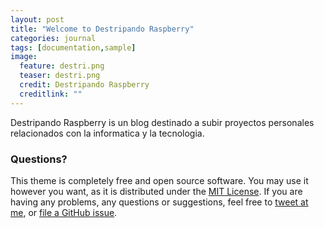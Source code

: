 ```yaml
---
layout: post
title: "Welcome to Destripando Raspberry"
categories: journal
tags: [documentation,sample]
image:
  feature: destri.png
  teaser: destri.png
  credit: Destripando Raspberry
  creditlink: ""
---
```


Destripando Raspberry is un blog destinado a subir proyectos personales relacionados con la informatica y la tecnologia.


### Questions?

This theme is completely free and open source software. You may use it however you want, as it is distributed under the [MIT License](http://choosealicense.com/licenses/mit/). If you are having any problems, any questions or suggestions, feel free to [tweet at me](https://twitter.com/intent/tweet?text=My%question%about%Lagrange%is:%&amp;via=paululele), or [file a GitHub issue](https://github.com/lenpaul/lagrange/issues/new).
